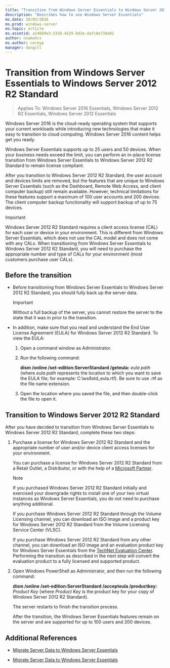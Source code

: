 ```yaml
---
title: "Transition from Windows Server Essentials to Windows Server 2012 R2 Standard"
description: "Describes how to use Windows Server Essentials"
ms.date: 10/03/2016
ms.prod: windows-server
ms.topic: article
ms.assetid: a14689e3-2310-4229-bd3e-dafc0e739e02
author: nnamuhcs
ms.author: coreyp
manager: dongill
---
```


# Transition from Windows Server Essentials to Windows Server 2012 R2 Standard

>Applies To: Windows Server 2016 Essentials, Windows Server 2012 R2 Essentials, Windows Server 2012 Essentials

Windows Server 2016 is the cloud-ready operating system that supports your current workloads while introducing new technologies that make it easy to transition to cloud computing. Windows Server 2016 content helps get you ready.

 Windows Server Essentials supports up to 25 users and 50 devices. When your business needs exceed the limit, you can perform an in-place license transition from  Windows Server Essentials to  Windows Server 2012 R2 Standard to remain license compliant.

 After you transition to  Windows Server 2012 R2 Standard, the user account and devices limits are removed, but the features that are unique to  Windows Server Essentials (such as the Dashboard, Remote Web Access, and client computer backup) still remain available. However, technical limitations for these features support a maximum of 100 user accounts and 200 devices. The client computer backup functionality will support backup of up to 75 devices.

> [!IMPORTANT]
>   Windows Server 2012 R2 Standard requires a client access license (CAL) for each user or device in your environment. This is different from  Windows Server Essentials, which does not use the CAL model and does not come with any CALs. When transitioning from  Windows Server Essentials to  Windows Server 2012 R2 Standard, you will need to purchase the appropriate number and type of CALs for your environment (most customers purchase user CALs).

## Before the transition

-   Before transitioning from  Windows Server Essentials to  Windows Server 2012 R2 Standard, you should fully back up the server data.

    > [!IMPORTANT]
    >  Without a full backup of the server, you cannot restore the server to the state that it was in prior to the transition.

-   In addition, make sure that you read and understand the End User License Agreement (EULA) for  Windows Server 2012 R2 Standard. To view the EULA:

    1.  Open a command window as Administrator.

    2.  Run the following command:

         **dism /online /set-edition:ServerStandard /geteula:** *eula path* (where *eula path* represents the location to which you want to save the EULA file; for example: C:\ws8std_eula.rtf). Be sure to use .rtf as the file name extension.

    3.  Open the location where you saved the file, and then double-click the file to open it.

## Transition to  Windows Server 2012 R2 Standard
 After you have decided to transition from  Windows Server Essentials to  Windows Server 2012 R2 Standard, complete these two steps:

1. Purchase a license for  Windows Server 2012 R2 Standard and the appropriate number of user and/or device client access licenses for your environment.

    You can purchase a license for  Windows Server 2012 R2 Standard from a Retail Outlet, a Distributor, or with the help of a [Microsoft Partner](https://pinpoint.microsoft.com/SelectCulture.aspx).

   > [!NOTE]
   >  If you purchased  Windows Server 2012 R2 Standard initially and exercised your downgrade rights to install one of your two virtual instances as  Windows Server Essentials, you do not need to purchase anything additional.
   >
   >  If you purchase  Windows Server 2012 R2 Standard through the Volume Licensing channel, you can download an ISO image and a product key for  Windows Server 2012 R2 Standard from the Volume Licensing Service Center (VLSC).
   >
   >  If you purchase  Windows Server 2012 R2 Standard from any other channel, you can download an ISO image and an evaluation product key for  Windows Server Essentials from the [TechNet Evaluation Center](https://technet.microsoft.com/evalcenter/jj659306.aspx). Performing the transition as described in the next step will convert the evaluation product to a fully licensed and supported product.

2. Open Windows PowerShell as Administrator, and then run the following command:

    **dism /online /set-edition:ServerStandard /accepteula /productkey:** *Product Key* (where *Product Key* is the product key for your copy of  Windows Server 2012 R2 Standard).

    The server restarts to finish the transition process.

   After the transition, the  Windows Server Essentials features remain on the server and are supported for up to 100 users and 200 devices.

## Additional References


-   [Migrate Server Data to Windows Server Essentials](Migrate-Server-Data-to-Windows-Server-Essentials.md)

-   [Migrate Server Data to Windows Server Essentials](../migrate/Migrate-Server-Data-to-Windows-Server-Essentials.md)

